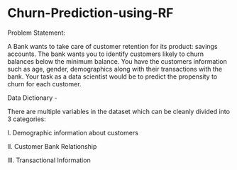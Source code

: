 # Churn-Prediction-using-RF


Problem Statement:

A Bank wants to take care of customer retention for its product: savings accounts. The bank wants you to identify customers likely to churn balances below the minimum balance. You have the customers information such as age, gender, demographics along with their transactions with the bank.
Your task as a data scientist would be to predict the propensity to churn for each customer.

Data Dictionary -

There are multiple variables in the dataset which can be cleanly divided into 3 categories:

I. Demographic information about customers

II. Customer Bank Relationship

III. Transactional Information

